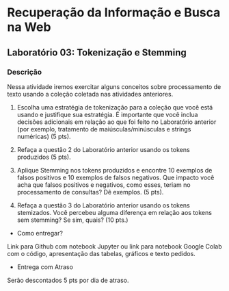 # Recuperação da Informação e Busca na Web
## Laboratório 03: Tokenização e Stemming

### Descrição

Nessa atividade iremos exercitar alguns conceitos sobre processamento de texto usando a coleção coletada nas atividades anteriores.

1. Escolha uma estratégia de tokenização para a coleção que você está usando e justifique sua estratégia. É importante que você inclua decisões adicionais em relação ao que foi feito no Laboratório anterior (por exemplo, tratamento de maiúsculas/minúsculas e strings numéricas) (5 pts).

2. Refaça a questão 2 do Laboratório anterior usando os tokens produzidos (5 pts).

3. Aplique Stemming nos tokens produzidos e encontre 10 exemplos de falsos positivos e 10 exemplos de falsos negativos. Que impacto você acha que falsos positivos e negativos, como esses, teriam no processamento de consultas? Dê exemplos. (5 pts).

4. Refaça a questão 3 do Laboratório anterior usando os tokens stemizados. Você percebeu alguma diferença em relação aos tokens sem stemming? Se sim, quais? (10 pts.)

- Como entregar? 

Link para Github com notebook Jupyter ou link para notebook Google Colab com o código, apresentação das tabelas, gráficos e texto pedidos.

- Entrega com Atraso

Serão descontados 5 pts por dia de atraso.
